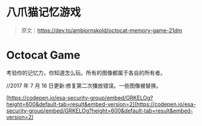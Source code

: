# 八爪猫记忆游戏

> 原文：<https://dev.to/ambjornskold/octocat-memory-game-21dm>

# Octocat Game

考验你的记忆力，你知道怎么玩。所有的图像都属于各自的所有者。

//2017 年 7 月 16 日更新:修复第二次播放错误。一些图像被替换。

[https://codepen.io/esa-security-group/embed/GRKELOg?height=600&default-tab=result&embed-version=2](https://codepen.io/esa-security-group/embed/GRKELOg?height=600&default-tab=result&embed-version=2)